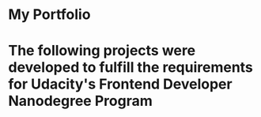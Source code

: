 # My Portfolio
# The following projects were developed to fulfill the requirements for Udacity's Frontend Developer Nanodegree Program


